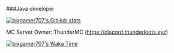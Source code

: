 
###Java developer

[![bixgamer707's GitHub stats](https://github-readme-stats.vercel.app/api?username=bixgamer707)](https://github.com/anuraghazra/github-readme-stats)

MC Server Owner:
  ThunderMC (https://discord.thunderloots.xyz)

[![bixgamer707's Waka Time](https://github-readme-stats.vercel.app/api/wakatime?username=bixDev)](https://github.com/anuraghazra/github-readme-stats)
